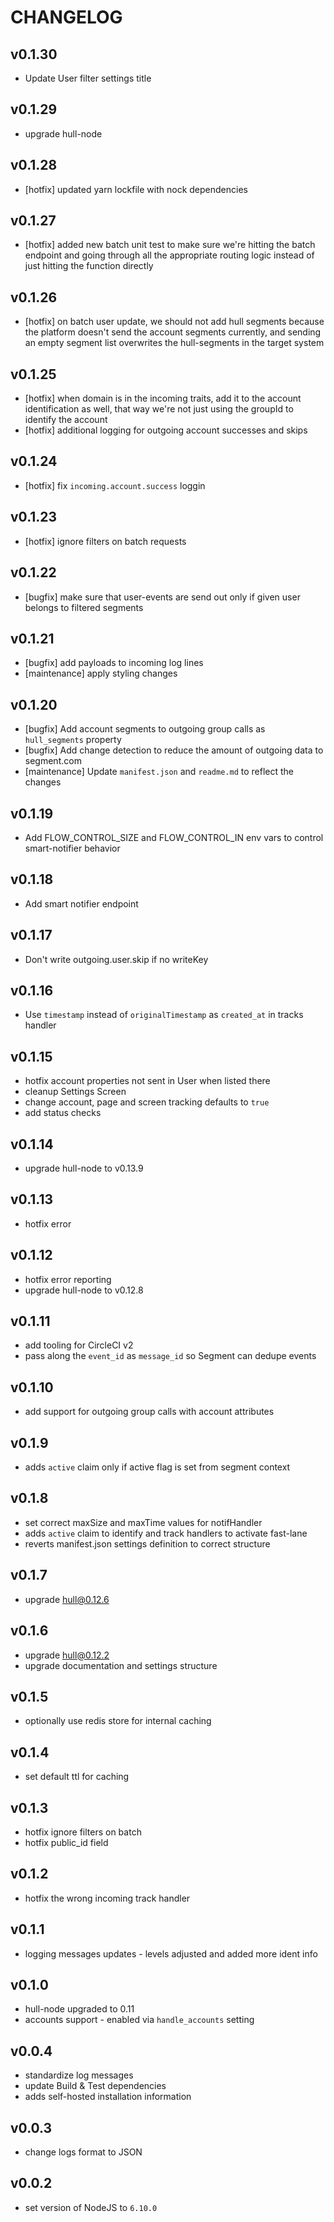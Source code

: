 # CHANGELOG

## v0.1.30

- Update User filter settings title

## v0.1.29

- upgrade hull-node

## v0.1.28

- [hotfix] updated yarn lockfile with nock dependencies


## v0.1.27

- [hotfix] added new batch unit test to make sure we're hitting the batch endpoint and going through all the appropriate routing logic instead of just hitting the function directly

## v0.1.26

- [hotfix] on batch user update, we should not add hull segments because the platform doesn't send the account segments currently, and sending an empty segment list overwrites the hull-segments in the target system

## v0.1.25

- [hotfix] when domain is in the incoming traits, add it to the account identification as well, that way we're not just using the groupId to identify the account
- [hotfix] additional logging for outgoing account successes and skips

## v0.1.24

- [hotfix] fix `incoming.account.success` loggin

## v0.1.23

- [hotfix] ignore filters on batch requests

## v0.1.22

- [bugfix] make sure that user-events are send out only if given user belongs to filtered segments

## v0.1.21

- [bugfix] add payloads to incoming log lines
- [maintenance] apply styling changes

## v0.1.20

- [bugfix] Add account segments to outgoing group calls as `hull_segments` property
- [bugfix] Add change detection to reduce the amount of outgoing data to segment.com
- [maintenance] Update `manifest.json` and `readme.md` to reflect the changes

## v0.1.19

- Add FLOW_CONTROL_SIZE and FLOW_CONTROL_IN env vars to control smart-notifier behavior

## v0.1.18

- Add smart notifier endpoint

## v0.1.17

- Don't write outgoing.user.skip if no writeKey

## v0.1.16

- Use `timestamp` instead of `originalTimestamp` as `created_at` in tracks handler

## v0.1.15

- hotfix account properties not sent in User when listed there
- cleanup Settings Screen
- change account, page and screen tracking defaults to `true`
- add status checks

## v0.1.14

- upgrade hull-node to v0.13.9

## v0.1.13

- hotfix error

## v0.1.12

- hotfix error reporting
- upgrade hull-node to v0.12.8

## v0.1.11

- add tooling for CircleCI v2
- pass along the `event_id` as `message_id` so Segment can dedupe events

## v0.1.10

- add support for outgoing group calls with account attributes

## v0.1.9

- adds `active` claim only if active flag is set from segment context

## v0.1.8

- set correct maxSize and maxTime values for notifHandler
- adds `active` claim to identify and track handlers to activate fast-lane
- reverts manifest.json settings definition to correct structure

## v0.1.7

- upgrade hull@0.12.6

## v0.1.6

- upgrade hull@0.12.2
- upgrade documentation and settings structure

## v0.1.5

- optionally use redis store for internal caching

## v0.1.4

- set default ttl for caching

## v0.1.3

- hotfix ignore filters on batch
- hotfix public_id field

## v0.1.2

- hotfix the wrong incoming track handler

## v0.1.1

- logging messages updates - levels adjusted and added more ident info

## v0.1.0

- hull-node upgraded to 0.11
- accounts support - enabled via `handle_accounts` setting

## v0.0.4

- standardize log messages
- update Build & Test dependencies
- adds self-hosted installation information

## v0.0.3

- change logs format to JSON

## v0.0.2

- set version of NodeJS to `6.10.0`
